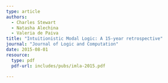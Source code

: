 ```yaml
---
type: article
authors:
  - Charles Stewart
  - Natasha Alechina
  - Valeria de Paiva
title: "Intuitionistic Modal Logic: A 15-year retrospective"
journal: "Journal of Logic and Computation"
date: 2015-08-01
resource:
  type: pdf
  pdf-url: includes/pubs/imla-2015.pdf

---
```

